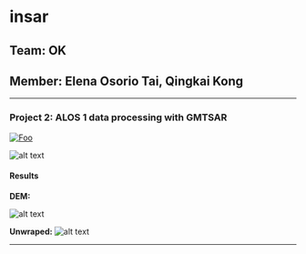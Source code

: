 # insar

## Team: OK
## Member: Elena Osorio Tai, Qingkai Kong  

---   

### Project 2: ALOS 1 data processing with GMTSAR
[![Foo](http://earthquake.usgs.gov/earthquakes/eqinthenews/2010/us2010yday/neic_yday_wmt.gif)](http://earthquake.usgs.gov/earthquakes/eqinthenews/2010/us2010yday/neic_yday_wmt.gif)

![alt text](http://www.atmosfera.unam.mx/jzavala/TaiGMTSAR/Oaxaca/SSN_registrosSismicosEstacionesBandaAncha.png  "SeismicRegister")

#### Results

**DEM:** 


![alt text](http://www.atmosfera.unam.mx/jzavala/TaiGMTSAR/Oaxaca/dem.jpg "DEM")

**Unwraped:**
![alt text](http://www.atmosfera.unam.mx/jzavala/TaiGMTSAR/Oaxaca/unwrap_mask_ll.png  "Unwrapped")

---
